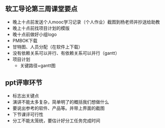## 软工导论第三周课堂要点



- 晚上十点前发送个人mooc学习记录（个人作业）截图到杨老师并抄送给助教
- 晚上十点前找项目计划的模版
- 晚十点前做好小组logo
- PMBOK下载
- 甘特图、人员分配（在软件上下载）
- 没有依赖关系可以并行、有依赖关系可以并行（gantt）
- 项目计划
  - 关键路径+gantt图

## ppt评审环节

- 标志出关键点
- 演讲不能太多复杂，简单明了的概括我们想做什么
- 要说出参考的软件、产品等。并带上界面的截图
- 下节课评可行性
- 分工不能太笼统，要估计好分工任务完成时间

